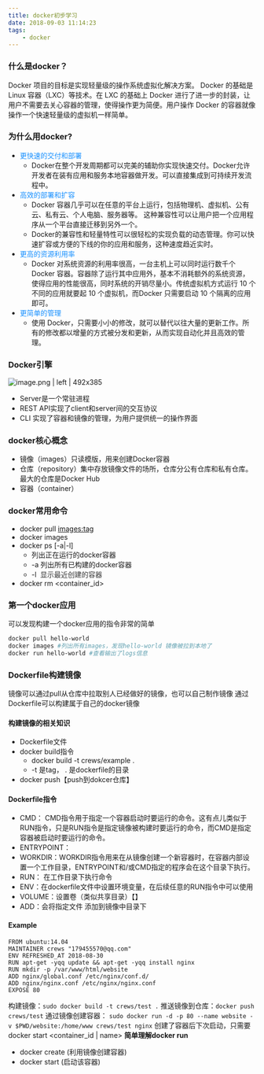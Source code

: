 ```yaml
---
title: docker初步学习
date: 2018-09-03 11:14:23
tags:
    - docker
---
```

### 什么是docker？
Docker 项目的目标是实现轻量级的操作系统虚拟化解决方案。 Docker 的基础是 Linux 容器（LXC）等技术。在 LXC 的基础上 Docker 进行了进一步的封装，让用户不需要去关心容器的管理，使得操作更为简便。用户操作 Docker 的容器就像操作一个快速轻量级的虚拟机一样简单。
### 为什么用docker?  
* <span data-type="color" style="color:#1890FF">更快速的交付和部署</span>
    * Docker在整个开发周期都可以完美的辅助你实现快速交付。Docker允许开发者在装有应用和服务本地容器做开发。可以直接集成到可持续开发流程中。
* <span data-type="color" style="color:#1890FF">高效的部署和扩容</span>
    * Docker 容器几乎可以在任意的平台上运行，包括物理机、虚拟机、公有云、私有云、个人电脑、服务器等。 这种兼容性可以让用户把一个应用程序从一个平台直接迁移到另外一个。
    * Docker的兼容性和轻量特性可以很轻松的实现负载的动态管理。你可以快速扩容或方便的下线的你的应用和服务，这种速度趋近实时。
* <span data-type="color" style="color:#1890FF">更高的资源利用率</span>
    * Docker 对系统资源的利用率很高，一台主机上可以同时运行数千个 Docker 容器。容器除了运行其中应用外，基本不消耗额外的系统资源，使得应用的性能很高，同时系统的开销尽量小。传统虚拟机方式运行 10 个不同的应用就要起 10 个虚拟机，而Docker 只需要启动 10 个隔离的应用即可。
* <span data-type="color" style="color:#1890FF">更简单的管理</span>
    * 使用 Docker，只需要小小的修改，就可以替代以往大量的更新工作。所有的修改都以增量的方式被分发和更新，从而实现自动化并且高效的管理。
        
### Docker引擎


![image.png | left | 492x385](https://cdn.nlark.com/yuque/0/2018/png/151680/1535682119390-7a7db477-db85-46f4-ba51-3e9ef2844d87.png "")

* Server是一个常驻进程
* REST API实现了client和server间的交互协议
* CLI 实现了容器和镜像的管理，为用户提供统一的操作界面

### docker核心概念
* 镜像（images）只读模版，用来创建Docker容器
* 仓库（repository）集中存放镜像文件的场所，仓库分公有仓库和私有仓库。最大的仓库是Docker Hub
* 容器（container）

### docker常用命令
* docker pull <images:tag>
* docker images
* docker ps [-a|-l]
    * 列出正在运行的docker容器
    * -a 列出所有已构建的docker容器
    * -l  <span data-type="color" style="color:rgb(51, 51, 51)"><span data-type="background" style="background-color:rgb(255, 255, 255)">显示最近创建的容器</span></span>
* docker rm <container\_id>
### 第一个docker应用
可以发现构建一个docker应用的指令非常的简单
```bash
docker pull hello-world
docker images #列出所有images，发现hello-world 镜像被拉到本地了
docker run hello-world #查看输出了logs信息
```
### Dockerfile构建镜像
镜像可以通过pull从仓库中拉取别人已经做好的镜像，也可以自己制作镜像
通过Dockerfile可以构建属于自己的docker镜像
#### 构建镜像的相关知识
* Dockerfile文件
* docker build指令
    * docker build -t crews/example . 
    * -t 是tag， . 是dockerfile的目录
* docker push【push到dokcer仓库】
#### Dockerfile指令
* CMD： CMD指令用于指定一个容器启动时要运行的命令。这有点儿类似于RUN指令，只是RUN指令是指定镜像被构建时要运行的命令，而CMD是指定容器被启动时要运行的命令。
* ENTRYPOINT：
* WORKDIR：WORKDIR指令用来在从镜像创建一个新容器时，在容器内部设置一个工作目录，ENTRYPOINT和/或CMD指定的程序会在这个目录下执行。
* RUN： 在工作目录下执行命令
* ENV：在dockerfile文件中设置环境变量，在后续任意的RUN指令中可以使用
* VOLUME：设置卷（类似共享目录）【】
* ADD：会将指定文件 添加到镜像中目录下
#### Example
```plain
FROM ubuntu:14.04
MAINTAINER crews "179455570@qq.com"
ENV REFRESHED_AT 2018-08-30
RUN apt-get -yqq update && apt-get -yqq install nginx
RUN mkdir -p /var/www/html/website
ADD nginx/global.conf /etc/nginx/conf.d/
ADD nginx/nginx.conf /etc/nginx/nginx.conf
EXPOSE 80
```
构建镜像：`sudo docker build -t crews/test .`
推送镜像到仓库：`docker push crews/test`
通过镜像创建容器：
`sudo docker run -d -p 80 --name website -v $PWD/website:/home/www crews/test nginx`
创建了容器后下次启动，只需要 docker start <container\_id | name>
__简单理解docker run__
* docker create (利用镜像创建容器)
* docker start (启动该容器)

